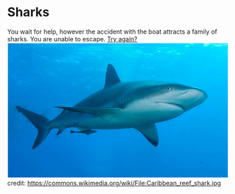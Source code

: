 # Sharks
You wait for help, however the accident with the boat attracts a family of sharks. You are unable to escape.
[Try again?](../plane.md)
![](sharks.PNG)
credit: https://commons.wikimedia.org/wiki/File:Caribbean_reef_shark.jpg